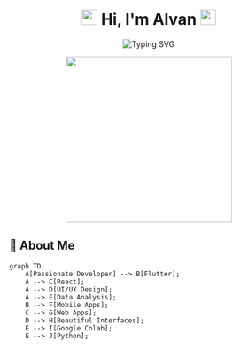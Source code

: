<h1 align="center">
  <img src="https://media.giphy.com/media/hvRJCLFzcasrR4ia7z/giphy.gif" width="28">
  Hi, I'm Alvan
  <img src="https://media.giphy.com/media/hvRJCLFzcasrR4ia7z/giphy.gif" width="28">
</h1>

<p align="center">
  <img src="https://readme-typing-svg.demolab.com?font=Fira+Code&size=28&duration=3000&pause=500&color=00FFFF&center=true&vCenter=true&width=500&height=70&lines=Creative+Developer;Flutter+%7C+React+%7C+UI+UX;Data+Analysis+Enthusiast;Passionate+about+Tech+and+Design" alt="Typing SVG" />
</p>

<div align="center">
  <img src="https://media.giphy.com/media/qgQUggAC3Pfv687qPC/giphy.gif" width="300" />
</div>

## 🚀 About Me

```mermaid
graph TD;
    A[Passionate Developer] --> B[Flutter];
    A --> C[React];
    A --> D[UI/UX Design];
    A --> E[Data Analysis];
    B --> F[Mobile Apps];
    C --> G[Web Apps];
    D --> H[Beautiful Interfaces];
    E --> I[Google Colab];
    E --> J[Python];
